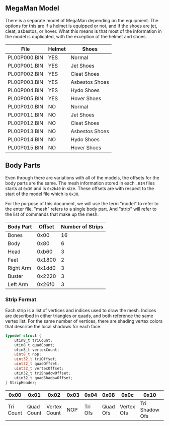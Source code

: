 ## MegaMan Model

There is a separate model of MegaMan depending on the equipment. 
The options for this are if a helmet is equipped or not, and if the shoes are jet, cleat, asbestos, or hover.
What this means is that most of the information in the model is duplicated, with the exception of the helmet and shoes.

| File | Helmet | Shoes |
| ---- | ------ | ---- |
| PL00P000.BIN | YES | Normal | 
| PL00P001.BIN | YES | Jet Shoes | 
| PL00P002.BIN | YES | Cleat Shoes | 
| PL00P003.BIN | YES | Asbestos Shoes | 
| PL00P004.BIN | YES | Hydo Shoes | 
| PL00P005.BIN | YES | Hover Shoes | 
| PL00P010.BIN | NO | Normal | 
| PL00P011.BIN | NO | Jet Shoes | 
| PL00P012.BIN | NO | Cleat Shoes | `
| PL00P013.BIN | NO | Asbestos Shoes | 
| PL00P014.BIN | NO | Hydo Shoes | 
| PL00P015.BIN | NO | Hover Shoes | 

## Body Parts

Even through there are variations with all of the models, the offsets for the body parts are the same.
The mesh information stored in each `.BIN` files starts at `0x30` and is `0x2b40` in size.
These offsets are with respect to the start of the model file which is `0x30`.

For the purpose of this document, we will use the term "model" to refer to the enter file,
"mesh" refers to a single body part. And "strip" will refer to the list of commands that make up the mesh.

| Body Part| Offset| Number of Strips |
| --------| ----- | ---------------- |
| Bones| 0x00| 16 | 
| Body| 0x80 | 6 |
| Head| 0xb60 | 3 |
| Feet| 0x1800 | 2 |
| Right Arm| 0x1dd0 | 3 |
| Buster| 0x2220 | 3 |
| Left Arm| 0x26f0 | 3 |

### Strip Format

Each strip is a list of vertices and indices used to draw the mesh. 
Indices are described in either triangles or quads, and both reference the same vertex list.
For the same number of vertices, there are shading vertex colors that describe the local shadows for each face.

```c
typedef struct {
    utin8_t triCount;
    utin8_t quadCount;
    utin8_t vertexCount;
    uint8_t nop;
    uint32_t triOffset;
    uint32_t quadOffset;
    uint32_t vertexOffset;
    utin32_t triShadowOffset;
    utin32_t quadShadowOffset;
} StripHeader;
```

| 0x00 | 0x01 | 0x02 | 0x03 | 0x04 | 0x08 | 0x0c | 0x10 | 0x14 | 
| --------| ----- | ---------------- | ----- | ---- | ----- | ---- | ----- | --- |
| Tri Count | Quad Count  | Vertex Count | NOP | Tri Ofs | Quad Ofs | Vertex Ofs | Tri Shadow Ofs | Quad Shadow Ofs |